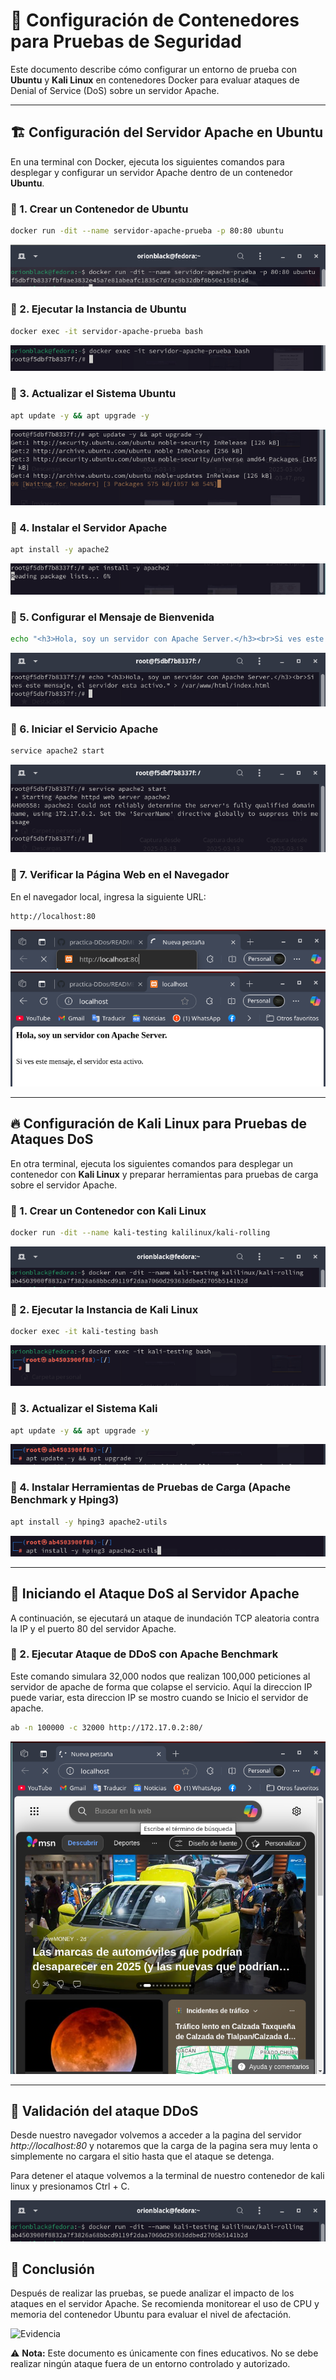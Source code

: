 # 🚀 Configuración de Contenedores para Pruebas de Seguridad

Este documento describe cómo configurar un entorno de prueba con **Ubuntu** y **Kali Linux** en contenedores Docker para evaluar ataques de Denial of Service (DoS) sobre un servidor Apache.

---

## 🏗️ Configuración del Servidor Apache en Ubuntu

En una terminal con Docker, ejecuta los siguientes comandos para desplegar y configurar un servidor Apache dentro de un contenedor **Ubuntu**.

### 📌 1. Crear un Contenedor de Ubuntu
```bash
docker run -dit --name servidor-apache-prueba -p 80:80 ubuntu
```
![Evidencia](img/1.png)

### 📌 2. Ejecutar la Instancia de Ubuntu
```bash
docker exec -it servidor-apache-prueba bash
```
![Evidencia](img/2.png)

### 📌 3. Actualizar el Sistema Ubuntu
```bash
apt update -y && apt upgrade -y
```
![Evidencia](img/3.png)

### 📌 4. Instalar el Servidor Apache
```bash
apt install -y apache2
```
![Evidencia](img/4.png)

### 📌 5. Configurar el Mensaje de Bienvenida
```bash
echo "<h3>Hola, soy un servidor con Apache Server.</h3><br>Si ves este mensaje, el servidor esta activo." > /var/www/html/index.html
```
![Evidencia](img/5.png)

### 📌 6. Iniciar el Servicio Apache
```bash
service apache2 start
```
![Evidencia](img/6.png)

### 📌 7. Verificar la Página Web en el Navegador
En el navegador local, ingresa la siguiente URL:
```
http://localhost:80
```
![Evidencia](img/7.png)
![Evidencia](img/7-1.png)

---

## 🔥 Configuración de Kali Linux para Pruebas de Ataques DoS

En otra terminal, ejecuta los siguientes comandos para desplegar un contenedor con **Kali Linux** y preparar herramientas para pruebas de carga sobre el servidor Apache.

### 📌 1. Crear un Contenedor con Kali Linux
```bash
docker run -dit --name kali-testing kalilinux/kali-rolling
```
![Evidencia](img/8.png)

### 📌 2. Ejecutar la Instancia de Kali Linux
```bash
docker exec -it kali-testing bash
```
![Evidencia](img/9.png)

### 📌 3. Actualizar el Sistema Kali
```bash
apt update -y && apt upgrade -y
```
![Evidencia](img/10.png)

### 📌 4. Instalar Herramientas de Pruebas de Carga (Apache Benchmark y Hping3)
```bash
apt install -y hping3 apache2-utils
```
![Evidencia](img/11.png)

---

## 🚨 Iniciando el Ataque DoS al Servidor Apache

A continuación, se ejecutará un ataque de inundación TCP aleatoria contra la IP y el puerto 80 del servidor Apache.

### 📌 2. Ejecutar Ataque de DDoS con **Apache Benchmark**
Este comando simulara 32,000 nodos que realizan 100,000 peticiones al servidor de apache de forma que colapse el servicio. 
Aquí la direccion IP puede variar, esta direccion IP se mostro cuando se Inicio el servidor de apache.

```bash
ab -n 100000 -c 32000 http://172.17.0.2:80/
```
![Evidencia](img/13.png)

---

## 😬 Validación del ataque DDoS

Desde nuestro navegador volvemos a acceder a la pagina del servidor _http://localhost:80_ y notaremos que la carga de la pagina sera muy lenta o simplemente no cargara el sitio hasta que el ataque se detenga. 

Para detener el ataque volvemos a la terminal de nuestro contenedor de kali linux y presionamos Ctrl + C.

![Evidencia](img/8.png)

## 🎯 Conclusión

Después de realizar las pruebas, se puede analizar el impacto de los ataques en el servidor Apache. Se recomienda monitorear el uso de CPU y memoria del contenedor Ubuntu para evaluar el nivel de afectación.

![Evidencia](img/14.png)

⚠️ **Nota:** Este documento es únicamente con fines educativos. No se debe realizar ningún ataque fuera de un entorno controlado y autorizado.

